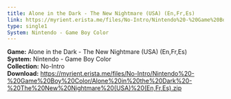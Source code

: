 ```yaml
---
title: Alone in the Dark - The New Nightmare (USA) (En,Fr,Es)
link: https://myrient.erista.me/files/No-Intro/Nintendo%20-%20Game%20Boy%20Color/Alone%20in%20the%20Dark%20-%20The%20New%20Nightmare%20(USA)%20(En,Fr,Es).zip
type: single1
System: Nintendo - Game Boy Color
---
```

<b>Game:</b> Alone in the Dark - The New Nightmare (USA) (En,Fr,Es)<br>
<b>System:</b> Nintendo - Game Boy Color<br>
<b>Collection:</b> No-Intro<br>
<b>Download:</b> https://myrient.erista.me/files/No-Intro/Nintendo%20-%20Game%20Boy%20Color/Alone%20in%20the%20Dark%20-%20The%20New%20Nightmare%20(USA)%20(En,Fr,Es).zip